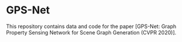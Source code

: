 # GPS-Net

This repository contains data and code for the paper [GPS-Net: Graph Property Sensing Network for Scene Graph Generation (CVPR 2020)].
